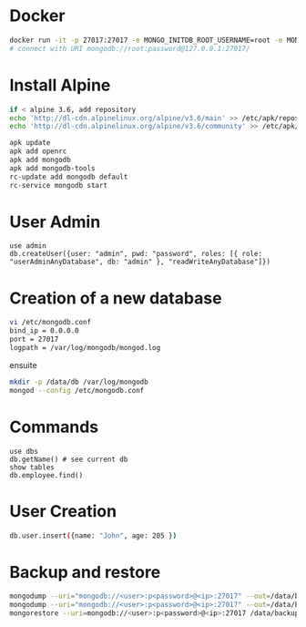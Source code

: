 # Docker
```bash
docker run -it -p 27017:27017 -e MONGO_INITDB_ROOT_USERNAME=root -e MONTO_INITDB_ROOT_PASSWORD=password mongo
# connect with URI mongodb://root:password@127.0.0.1:27017/
```


# Install Alpine

```bash
if < alpine 3.6, add repository
echo 'http://dl-cdn.alpinelinux.org/alpine/v3.6/main' >> /etc/apk/repositories
echo 'http://dl-cdn.alpinelinux.org/alpine/v3.6/community' >> /etc/apk/repositories

apk update
apk add openrc
apk add mongodb
apk add mongodb-tools
rc-update add mongodb default
rc-service mongodb start
```

# User Admin

```postgres-psql
use admin
db.createUser({user: "admin", pwd: "password", roles: [{ role: "userAdminAnyDatabase", db: "admin" }, "readWriteAnyDatabase"]})
```


# Creation of a new database

```bash
vi /etc/mongodb.conf
bind_ip = 0.0.0.0
port = 27017
logpath = /var/log/mongodb/mongod.log
```
ensuite

```bash
mkdir -p /data/db /var/log/mongodb
mongod --config /etc/mongodb.conf
```

# Commands

```postgres-psql
use dbs
db.getName() # see current db
show tables
db.employee.find()
```

# User Creation

```bash
db.user.insert({name: "John", age: 205 })
```


# Backup and restore

```bash
mongodump --uri="mongodb://<user>:p<password>@<ip>:27017" --out=/data/backup/
mongodump --uri="mongodb://<user>:p<password>@<ip>:27017" --out=/data/backup/ --db=test
mongorestore --uri=mongodb://<user>:p<password>@<ip>:27017 /data/backup/
```

